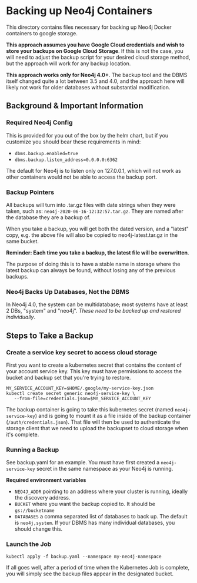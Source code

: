# Backing up Neo4j Containers

This directory contains files necessary for backing up Neo4j Docker containers
to google storage.

**This approach assumes you have Google Cloud credentials and wish to store your backups
on Google Cloud Storage**.  If this is not the case, you will need to adjust the backup
script for your desired cloud storage method, but the approach will work for any backup location.

**This approach works only for Neo4j 4.0+**.   The backup tool and the
DBMS itself changed quite a lot between 3.5 and 4.0, and the approach
here will likely not work for older databases without substantial 
modification.

## Background & Important Information

### Required Neo4j Config

This is provided for you out of the box by the helm chart, but if you
customize you should bear these requirements in mind:

* `dbms.backup.enabled=true`
* `dbms.backup.listen_address=0.0.0.0:6362`

The default for Neo4j is to listen only on 127.0.0.1, which will not
work as other containers would not be able to access the backup port.

### Backup Pointers

All backups will turn into .tar.gz files with date strings when they were taken, such as: `neo4j-2020-06-16-12:32:57.tar.gz`.  They are named after the database
they are a backup of. 

When you take a backup, you will get both the dated version, and a "latest" copy,
e.g. the above file will also be copied to neo4j-latest.tar.gz in the same bucket.

**Reminder: Each time you take a backup, the latest file will be overwritten**.

The purpose of doing this is to have a stable name in storage where the latest
backup can always be found, without losing any of the previous backups.

### Neo4j Backs Up Databases, Not the DBMS

In Neo4j 4.0, the system can be multidatabase; most systems have at least 2 DBs,
"system" and "neo4j".  *These need to be backed up and restored individually*.

## Steps to Take a Backup

### Create a service key secret to access cloud storage

First you want to create a kubernetes secret that contains the content of your account service key.  This key must have permissions to access the bucket and backup set that you're trying to restore. 

```
MY_SERVICE_ACCOUNT_KEY=$HOME/.google/my-service-key.json
kubectl create secret generic neo4j-service-key \
   --from-file=credentials.json=$MY_SERVICE_ACCOUNT_KEY
```

The backup container is going to take this kubernetes secret
(named `neo4j-service-key`) and is going to mount it as a file
inside of the backup container (`/auth/credentials.json`).  That
file will then be used to authenticate the storage client that we
need to upload the backupset to cloud storage when it's complete.

### Running a Backup

See backup.yaml for an example.   You must have first created a `neo4j-service-key`
secret in the same namespace as your Neo4j is running.

**Required environment variables**

* `NEO4J_ADDR` pointing to an address where your cluster is running, ideally the
discovery address.
* `BUCKET` where you want the backup copied to.  It should be `gs://bucketname`
* `DATABASES` a comma separated list of databases to back up.  The default is
`neo4j,system`.  If your DBMS has many individual databases, you should change this.

### Launch the Job

```
kubectl apply -f backup.yaml --namespace my-neo4j-namespace
```

If all goes well, after a period of time when the Kubernetes Job is complete, you
will simply see the backup files appear in the designated bucket.